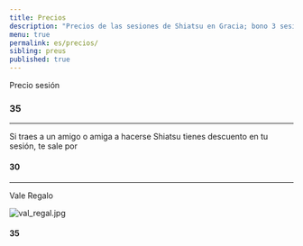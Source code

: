 ```yaml
---
title: Precios
description: "Precios de las sesiones de Shiatsu en Gracia; bono 3 sesiones, primera sesión y sesión puntual de shiatsu en Barcelona."
menu: true
permalink: es/precios/
sibling: preus
published: true
---
```



Precio sesión

### 35

---

Si traes a un amigo o amiga a hacerse Shiatsu
tienes descuento en tu sesión, te sale por

#### 30

---

Vale Regalo

![val_regal.jpg]({{site.baseurl}}/image/val_regal.jpg)
#### 35

